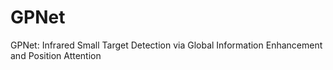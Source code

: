 # GPNet
GPNet: Infrared Small Target Detection via Global Information Enhancement and Position Attention
